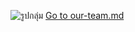 ![รูปกลุ่ม](https://cdn.discordapp.com/attachments/1009828568165011652/1013076431649120327/Frienster.png)
[Go to our-team.md](our-team.md)
